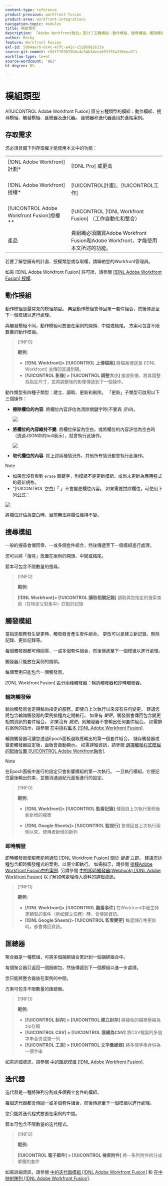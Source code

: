 ```yaml
---
content-type: reference
product-previous: workfront-fusion
product-area: workfront-integrations
navigation-topic: modules
title: 模組類型
description: 「Adobe Workfront融合」區分了五種模組：動作模組、搜尋模組、觸發模組、匯總器及迭代器。 聚合器和迭代器適用於高級方案。
author: Becky
feature: Workfront Fusion
exl-id: 58b4aa76-6c4c-47fc-a42c-c5286da5633a
source-git-commit: e58ff769015b8c4e34b34eea653f55a296eea371
workflow-type: tm+mt
source-wordcount: '963'
ht-degree: 0%

---
```


# 模組類型

A[!UICONTROL Adobe Workfront Fusion] 區分五種類型的模組：動作模組、搜尋模組、觸發模組、匯總器及迭代器。 匯總器和迭代器適用於進階案例。

## 存取需求

您必須具備下列存取權才能使用本文中的功能：

<table style="table-layout:auto">
 <col> 
 <col> 
 <tbody> 
  <tr> 
    <td role="rowheader">[!DNL Adobe Workfront] 計劃*</td> 
   <td> <p>[!DNL Pro] 或更高</p> </td> 
  </tr> 
  <tr data-mc-conditions=""> 
   <td role="rowheader">[!DNL Adobe Workfront] 授權*</td> 
   <td> <p>[!UICONTROL計畫]、[!UICONTROL工作]</p> </td> 
  </tr> 
  <tr> 
   <td role="rowheader">[!UICONTROL Adobe Workfront Fusion]授權**</td> 
   <td> <p>[!UICONTROL [!DNL Workfront Fusion] （工作自動化和整合） </p>  </td> 
  </tr> 
  <tr> 
   <td role="rowheader">產品</td> 
   <td>貴組織必須購買Adobe Workfront Fusion和Adobe Workfront，才能使用本文所述的功能。</td> 
  </tr> 
 </tbody> 
</table>

若要了解您擁有的計畫、授權類型或存取權，請聯絡您的Workfront管理員。

如需 [!DNL Adobe Workfront Fusion] 許可證，請參閱 [[!DNL Adobe Workfront Fusion] 授權](../../workfront-fusion/get-started/license-automation-vs-integration.md).

## 動作模組

動作模組是最常見的模組類型。 典型動作模組會傳回單一套件組合，然後傳遞至下一個模組以進行處理。

與觸發模組不同，動作模組可放置在案例的開頭、中間或結尾。 方案可包含不限數量的動作模組。

>[!INFO]
>
>**範例:**
>
>* **[!DNL Workfront]> [!UICONTROL 上傳檔案]** 將檔案傳送至 [!DNL Workfront] 並傳回其識別碼。
>* **[!UICONTROL 影像] > [!UICONTROL 調整大小]** 接收影像，將其調整為指定尺寸，並將調整後的影像傳遞到下一個操作。


動作類型有四種子類型：建立、讀取、更新和刪除。 「更新」子類型可啟用以下三個操作：

* **擦除欄位的內容**. 將欄位內容評估為清除關鍵字時(不要與 *空白*)。

   ![](assets/erase-content-of-field.png)

* **將欄位的內容維持不變**. 將欄位保留為空白，或將欄位的內容評估為空白時（透過JSON中的null表示），就會執行此操作。

   ![](assets/leave-content-field-unchanged-350x231.png)

* **取代欄位的內容**. 除上述兩種情況外，其他所有情況都會執行此操作。

>[!NOTE]
>
>* 如果您沒有看到 `erase` 關鍵字，則模組不是更新模組，或尚未更新為應用程式的最新規格。
>* &quot;[!UICONTROL 空白]「 」不會變更欄位內容。 如果需要拭除欄位，可使用下列公式：
>
>![](assets/formula-ifempty-name-erase.png)
>
>將欄位評估為空白時，目前無法將欄位維持不變。

## 搜尋模組

一般的搜尋會傳回零、一或多個套件組合，然後傳遞至下一個模組進行處理。

您可以將「搜尋」放置在案例的開頭、中間或結尾。

藍本可包含不限數量的搜尋。

>[!INFO]
>
>**範例:**
>
>**[!DNL Workfront]> [!UICONTROL 讀取相關記錄]**  讀取與您指定的搜索查詢（在特定父對象中）匹配的記錄

## 觸發模組

當指定服務發生變更時，觸發器會產生套件組合。 更改可以是建立新記錄、刪除記錄、更新記錄等。

每個觸發器都可傳回零、一或多個套件組合，然後傳遞至下一個模組以進行處理。

觸發器只能放在案例的開頭。

每個案例只能包含一個觸發器。

[!DNL Workfront Fusion] 區分兩種觸發器：輪詢觸發器和即時觸發器。

### 輪詢觸發器

輪詢觸發器會定期輪詢指定的服務，即使自上次執行以來沒有任何變更。 建議您將包含輪詢觸發器的案例排程為定期執行。 如果有 *變更*，觸發器會傳回包含變更相關資訊的套件組合。 如果沒有 *變更*，則觸發器不會輸出任何套件組合。 如需排程案例的指示，請參閱 [在中排程藍本 [!DNL Adobe Workfront Fusion]](../../workfront-fusion/scenarios/schedule-a-scenario.md).

輪詢觸發器可讓您透過Epoch面板選取應輸出的第一個套件組合。 儲存觸發器或變更觸發器設定後，面板會自動顯示。 如需詳細資訊，請參閱 [選擇觸發程式模組的起始位置 [!UICONTROL Adobe Workfront融合]](../../workfront-fusion/modules/choose-where-trigger-module-starts.md).

>[!NOTE]
>
>在Epoch面板中進行的設定只會影響模組的第一次執行。 一旦執行模組，它便記住最後輸出的束，並撤消通過紀元面板進行的設定。

>[!INFO]
>
>**範例:**
>
>* **[!DNL Workfront]> [!UICONTROL 監看記錄]** 傳回自上次執行案例後新新增的檔案
>
>* **[!DNL Google Sheets]> [!UICONTROL 監視行]** 會傳回自上次執行案例以來，使用者新增的新列


### 即時觸發

即時觸發器使服務能夠通知 [!DNL Workfront Fusion] 關於 *變更* 立即。 建議您排程包含即時觸發程式的案例，以便立即執行。 如需指示，請參閱 [排程Adobe Workfront Fusion中的案例](../../workfront-fusion/scenarios/schedule-a-scenario.md). 另請參閱 [中的即時觸發器(Webhook) [!DNL Adobe Workfront Fusion]](../../workfront-fusion/webhooks/instant-triggers-webhooks.md) 以了解如何處理傳入資料的詳細資訊。

>[!INFO]
>
>**範例:**
>
>* **[!DNL Workfront]> [!UICONTROL 觀看事件]** 在Workfront中發生特定類型的事件（例如建立任務）時，會傳回資訊。
>* **[!DNL Google Sheets]> [!UICONTROL 監看變更]** 每當儲存格更新時，都會傳回資訊。


## 匯總器

聚合器是一種模組，可將多個捆綁組合累計到一個捆綁組合中。

每個聚合器只返回一個捆綁包，然後傳遞到下一個模組以進一步處理。

您只能將整合器放在案例的中間。

方案可包含不限數量的匯總器。

>[!INFO]
>
>**範例:**
>
>* **[!UICONTROL 封存] > [!UICONTROL 建立封存]** 將接收的檔案壓縮為zip存檔
>* **[!UICONTROL CSV] > [!UICONTROL 匯總為CSV]** 將CSV檔案的多個字串合併成單一列
>* **[!UICONTROL 工具] > [!UICONTROL 文字彙總器]** 將多個字串合併為一個字串


如需詳細資訊，請參閱 [中的匯總模組 [!DNL Adobe Workfront Fusion]](../../workfront-fusion/modules/aggregator-module.md).

## 迭代器

迭代器是一種將陣列分割成多個獨立套件的模組。

每個迭代器都會傳回一或多個套件組合，然後傳遞至下一個模組以進行處理。

您只能將迭代程式放置在案例的中間。

藍本可包含不限數量的迭代程式。

>[!INFO]
>
>**範例:**
>
>**[!UICONTROL 電子郵件] > [!UICONTROL 檢索附件]** 將一系列附件拆分成單獨的套件

如需詳細資訊，請參閱 [中的迭代器模組 [!DNL Adobe Workfront Fusion]](../../workfront-fusion/modules/iterator-module.md) 和 [在中映射陣列 [!DNL Adobe Workfront Fusion]](../../workfront-fusion/mapping/map-an-array.md).
